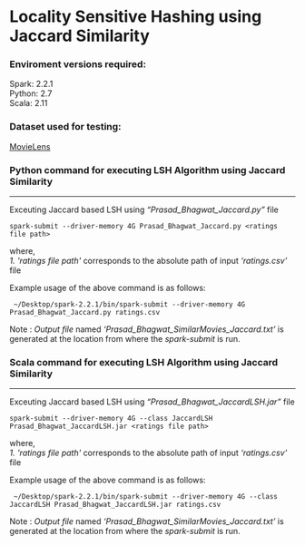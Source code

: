 Locality Sensitive Hashing using Jaccard Similarity
=====================================================


### Enviroment versions required:

Spark: 2.2.1  
Python: 2.7  
Scala: 2.11

### Dataset used for testing:
[MovieLens](https://grouplens.org/datasets/movielens/) 


### Python command for executing LSH Algorithm using Jaccard Similarity

* * *

Exceuting Jaccard based LSH using _“Prasad\_Bhagwat\_Jaccard.py”_ file

    spark-submit --driver-memory 4G Prasad_Bhagwat_Jaccard.py <ratings file path>
    

where,  
_1. 'ratings file path'_ corresponds to the absolute path of input _‘ratings.csv’_ file

Example usage of the above command is as follows:

     ~/Desktop/spark-2.2.1/bin/spark-submit --driver-memory 4G Prasad_Bhagwat_Jaccard.py ratings.csv
    

Note : _Output file_ named _‘Prasad\_Bhagwat\_SimilarMovies_Jaccard.txt’_ is generated at the location from where the _spark-submit_ is run.

### Scala command for executing LSH Algorithm using Jaccard Similarity

* * *

Exceuting Jaccard based LSH using _“Prasad\_Bhagwat\_JaccardLSH.jar”_ file

    spark-submit --driver-memory 4G --class JaccardLSH Prasad_Bhagwat_JaccardLSH.jar <ratings file path>
    

where,  
_1. 'ratings file path'_ corresponds to the absolute path of input _‘ratings.csv’_ file

Example usage of the above command is as follows:

     ~/Desktop/spark-2.2.1/bin/spark-submit --driver-memory 4G --class JaccardLSH Prasad_Bhagwat_JaccardLSH.jar ratings.csv
    

Note : _Output file_ named _‘Prasad\_Bhagwat\_SimilarMovies_Jaccard.txt’_ is generated at the location from where the _spark-submit_ is run.
